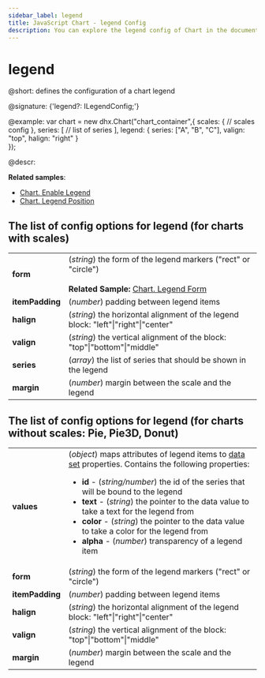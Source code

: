 ```yaml
---
sidebar_label: legend
title: JavaScript Chart - legend Config 
description: You can explore the legend config of Chart in the documentation of the DHTMLX JavaScript UI library. Browse developer guides and API reference, try out code examples and live demos, and download a free 30-day evaluation version of DHTMLX Suite 7.
---
```


# legend

@short: defines the configuration of a chart legend

@signature: {'legend?: ILegendConfig;'}

@example:
var chart = new dhx.Chart("chart_container",{
    scales: {
    	// scales config
    },
    series: [
    	// list of series 
    ],
    legend: {
    	series: ["A", "B", "C"],
    	valign: "top",
    	halign: "right"
    }    
});


@descr:

**Related samples**:
- [Chart. Enable Legend](https://snippet.dhtmlx.com/00ei3q23)
- [Chart. Legend Position](https://snippet.dhtmlx.com/pgqf1yxj)
  
## The list of config options for legend (for charts with scales)

<table>
	<tbody>
        <tr>
			<td><b>form</b></td>
			<td>(<i>string</i>) the form of the legend markers ("rect" or "circle")<br/>
			<br><b>Related Sample: </b><a href="https://snippet.dhtmlx.com/n8wsfv5n" target="_blank">Chart. Legend Form</a>
			</td>
		</tr>
		<tr>
			<td><b>itemPadding</b></td>
			<td>(<i>number</i>) padding between legend items</td>
		</tr>
		<tr>
			<td><b>halign</b></td>
			<td>(<i>string</i>) the horizontal alignment of the legend block: "left"|"right"|"center"</td>
		</tr>
		<tr>
			<td><b>valign</b></td>
			<td>(<i>string</i>) the vertical alignment of the block: "top"|"bottom"|"middle"</td>
		</tr>
		<tr>
			<td><b>series</b></td>
			<td>(<i>array</i>) the list of series that should be shown in the legend</td>
		</tr>
		<tr>
			<td><b>margin</b></td>
			<td>(<i>number</i>) margin between the scale and the legend</td>
		</tr>
    </tbody>
</table>

## The list of config options for legend (for charts without scales: Pie, Pie3D, Donut)

<table>
	<tbody>
       <tr>
			<td><b>values</b></td>
			<td>(<i>object</i>) maps attributes of legend items to <a href="../../data_loading#preparing-data-set">data set</a> properties. Contains the following properties:
            	<ul>
                	<li><b>id</b> - (<i>string/number</i>) the id of the series that will be bound to the legend </li>
                    <li><b>text</b> - (<i>string</i>) the pointer to the data value to take a text for the legend from</li>
                    <li><b>color</b> - (<i>string</i>) the pointer to the data value to take a color for the legend from</li>
					<li><b>alpha</b> - (<i>number</i>) transparency of a legend item</li>
                </ul>
            </td>
		</tr>
		<tr>
			<td><b>form</b></td>
			<td>(<i>string</i>) the form of the legend markers ("rect" or "circle")</td>
		</tr>
		<tr>
			<td><b>itemPadding</b></td>
			<td>(<i>number</i>) padding between legend items</td>
		</tr>
		<tr>
			<td><b>halign</b></td>
			<td>(<i>string</i>) the horizontal alignment of the legend block: "left"|"right"|"center"</td>
		</tr>
		<tr>
			<td><b>valign</b></td>
			<td>(<i>string</i>) the vertical alignment of the block: "top"|"bottom"|"middle"</td>
		</tr>
		<tr>
			<td><b>margin</b></td>
			<td>(<i>number</i>) margin between the scale and the legend</td>
		</tr>
    </tbody>
</table>


[comment]: # (@related: chart/configuration_properties.md#legend)
